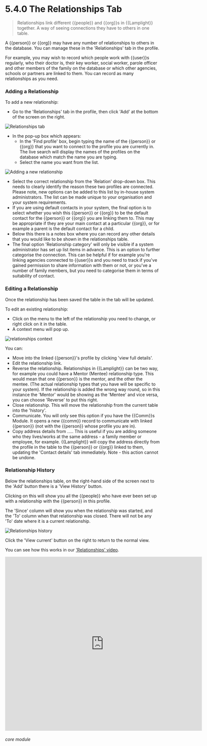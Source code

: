 # 5.4.0 <i class="fa fa-user"></i> The Relationships Tab

> Relationships link different {{people}} and {{org}}s in {{Lamplight}} together. A way of seeing connections they have to others in one table.



A {{person}} or {{org}} may have any number of relationships to others in the database. You can manage these in the 'Relationships' tab in the profile. 

For example, you may wish to record which people work with {{user}}s regularly, who their doctor is, their key worker, social worker, parole officer and other members of the family on the database or which other agencies, schools or partners are linked to them. You can record as many relationships as you need.

### Adding a Relationship

To add a new relationship:
- Go to the 'Relationships' tab in the profile, then click 'Add' at the bottom of the screen on the right.

![Relationships tab](5.4.0a.png) 

- In the pop-up box which appears:
  - In the 'Find profile' box, begin typing the name of the {{person}} or {{org}} that you want to connect to the profile you are currently in. The live search will display the names of the profiles on the database which match the name you are typing. 
  - Select the name you want from the list.

![Adding a new relationship](5.4.0d.png)

  - Select the correct relationship from the 'Relation' drop-down box. This needs to clearly identify the reason these two profiles are connected. Please note, new options can be added to this list by in-house system administrators. The list can be made unique to your organisation and your system requirements.
  - If you are using default contacts in your system, the final option is to select whether you wish this {{person}} or {{org}} to be the default contact for the {{person}} or {{org}} you are linking them to. This may be appropriate if they are your main contact at a particular {{org}}, or for example a parent is the default contact for a child.
  - Below this there is a notes box where you can record any other details that you would like to be shown in the relationships table. 
  - The final option 'Relationship category' will only be visible if a system administrator has set up list items in advance. This is an option to further categorise the connection. This can be helpful if for example you're linking agencies connected to {{user}}s and you need to track if you've gained permission to share information with them or not, or you've a number of family members, but you need to categorise them in terms of suitability of contact.

### Editing a Relationship

Once the relationship has been saved the table in the tab will be updated. 

To edit an existing relationship:
- Click on the menu to the left of the relationship you need to change, or right click on it in the table.
- A context menu will pop up.

![relationships context](5.4.0b.png) 

You can:
  - Move into the linked {{person}}'s profile by clicking 'view full details'.
  - Edit the relationship link.
  - Reverse the relationship. Relationships in {{Lamplight}} can be two way, for example you could have a Mentor (Mentee) relationship type. This would mean that one {{person}} is the mentor, and the other the mentee. (The actual relationship types that you have will be specific to your system). If the relationship is added the wrong way round, so in this instance the 'Mentor' would be showing as the 'Mentee' and vice versa, you can choose 'Reverse' to put this right.
  - Close relationship. This will move the relationship from the current table into the 'history'. 
  - Communicate. You will only see this option if you have the {{Comm}}s Module. It opens a new {{comm}} record to communicate with linked {{person}} (not with the {{person}} whose profile you are in).
  - Copy address details from ..... This is useful if you are adding someone who they lives/works at the same address - a family member or employee, for example. {{Lamplight}} will copy the address directly from the profile in the table to the {{person}} or {{org}} linked to them, updating the 'Contact details' tab immediately. Note - this action cannot be undone. 
  

### Relationship History

Below the relationships table, on the right-hand side of the screen next to the 'Add' button there is a 'View History' button. 

Clicking on this will show you all the {{people}} who have ever been set up with a relationship with the {{person}} in this profile. 

The 'Since' column will show you when the relationship was started, and the 'To' column when that relationship was closed. There will not be any 'To' date where it is a current relationship.

![Relationships history](5.4.0c.png)

Click the 'View current' button on the right to return to the normal view.

You can see how this works in our ['Relationships' video](/help/index/p/51.2.4).

<iframe width="640" height="564" src="https://player.vimeo.com/video/279238968" frameborder="0" allowFullScreen mozallowfullscreen webkitAllowFullScreen></iframe>

 
###### core module


